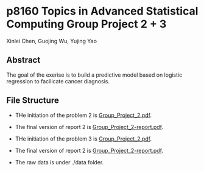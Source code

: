 # p8160 Topics in Advanced Statistical Computing Group Project 2 + 3
Xinlei Chen, Guojing Wu, Yujing Yao

## Abstract

The goal of the exerise is to build a predictive model based on logistic regression to facilicate cancer diagnosis.

## File Structure

* THe initiation of the problem 2 is <a href="https://github.com/valuntiny/p8160_group_project_2/blob/master/Group_Project_2.pdff">Group_Project_2.pdf</a>.

* The final version of report 2 is <a href="https://github.com/valuntiny/p8160_group_project_2/blob/master/Group_Project_2-report.pdf">Group_Project_2-report.pdf</a>.

* THe initiation of the problem 3 is <a href="https://github.com/valuntiny/p8160_group_project_2/blob/master/Group_Project_2.pdff">Group_Project_2.pdf</a>.

* The final version of report 2 is <a href="https://github.com/valuntiny/p8160_group_project_2/blob/master/Group_Project_2-report.pdf">Group_Project_2-report.pdf</a>.

* The raw data is under ./data folder.